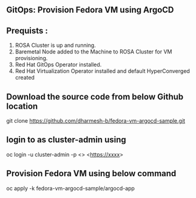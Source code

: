 GitOps: Provision Fedora VM using ArgoCD
-----------------------------------------------------------------
Prequists : 
-----------
1) ROSA Cluster is up and running.
2) Baremetal Node added to the Machine to ROSA Cluster for VM provisioning. 
3) Red Hat GitOps Operator installed.
4) Red Hat Virtualization Operator installed and default HyperConverged created

Download the source code from below Github location
----------------------------------------------------
git clone https://github.com/dharmesh-b/fedora-vm-argocd-sample.git

login to as cluster-admin using
-------------------------------
oc login -u cluster-admin -p <<pwd>> <<https://xxxx>>

Provision Fedora VM using below command
----------------------------------------
oc apply -k fedora-vm-argocd-sample/argocd-app
